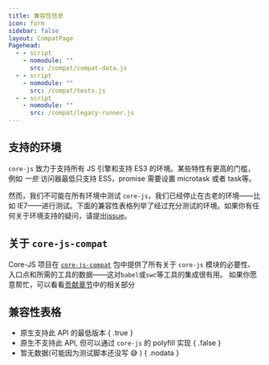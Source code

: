 ```yaml
---
title: 兼容性信息
icon: form
sidebar: false
layout: CompatPage
Pagehead:
  - - script
    - nomodule: ""
      src: /compat/compat-data.js
  - - script
    - nomodule: ""
      src: /compat/tests.js
  - - script
    - nomodule: ""
      src: /compat/legacy-runner.js
---
```


## 支持的环境

`core-js` 致力于支持所有 JS 引擎和支持 ES3 的环境。某些特性有更高的门槛，例如 _一些_ 访问器最低只支持 ES5，promise 需要设置 microtask 或者 task等。

然而，我们不可能在所有环境中测试 `core-js`，我们已经停止在古老的环境——比如 IE7——进行测试。下面的兼容性表格列举了经过充分测试的环境。如果你有任何关于环境支持的疑问，请提出[issue](https://github.com/zloirock/core-js/issues)。

## 关于 `core-js-compat`

Core-JS 项目在 [`core-js-compat`](/packages/core-js-compat) 包中提供了所有关于 `core-js` 模块的必要性、入口点和所需的工具的数据——这对`babel`或`swc`等工具的集成很有用。
如果你愿意帮忙，可以看看[贡献章节](/dev/compat.md)中的相关部分

## 兼容性表格

- 原生支持此 API 的最低版本 { .true }
- 原生不支持此 API, 但可以通过 `core-js` 的 polyfill 实现 { .false }
- 暂无数据(可能因为测试脚本还没写 :sweat_smile: ) { .nodata }

